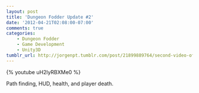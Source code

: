 ```yaml
---
layout: post
title: 'Dungeon Fodder Update #2'
date: '2012-04-21T02:08:00-07:00'
comments: true
categories:
    - Dungeon Fodder
    - Game Development
    - Unity3D
tumblr_url: http://jorgenpt.tumblr.com/post/21899889764/second-video-of-dungeon-fodder-path-finding-hud
---
```


{% youtube uH2lyRBXMe0 %}

Path finding, HUD, health, and player death.
